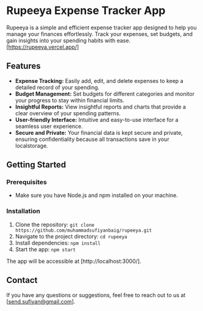 # Rupeeya Expense Tracker App

Rupeeya is a simple and efficient expense tracker app designed to help you manage your finances effortlessly. Track your expenses, set budgets, and gain insights into your spending habits with ease.
[https://rupeeya.vercel.app/]

## Features

- **Expense Tracking:** Easily add, edit, and delete expenses to keep a detailed record of your spending.
- **Budget Management:** Set budgets for different categories and monitor your progress to stay within financial limits.
- **Insightful Reports:** View insightful reports and charts that provide a clear overview of your spending patterns.
- **User-friendly Interface:** Intuitive and easy-to-use interface for a seamless user experience.
- **Secure and Private:** Your financial data is kept secure and private, ensuring confidentiality because all transactions save in your localstorage.

## Getting Started

### Prerequisites

- Make sure you have Node.js and npm installed on your machine.

### Installation

1. Clone the repository: `git clone https://github.com/muhammadsufiyanbaig/rupeeya.git`
2. Navigate to the project directory: `cd rupeeya`
3. Install dependencies: `npm install`
4. Start the app: `npm start`

The app will be accessible at [http://localhost:3000/].

## Contact

If you have any questions or suggestions, feel free to reach out to us at [send.sufiyan@gmail.com].
